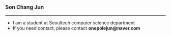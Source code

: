 ### Son Chang Jun
---
- I am a student at Seoultech computer science department
- If you need contact, please contact __onepolejun@naver.com__
